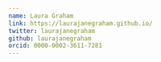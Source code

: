 ```yaml
---
name: Laura Graham
link: https://laurajanegraham.github.io/
twitter: laurajanegraham
github: laurajanegraham
orcid: 0000-0002-3611-7281
---
```


